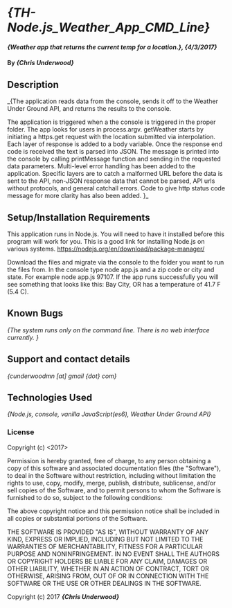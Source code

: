 # _{TH-Node.js_Weather_App_CMD_Line}_

#### _{Weather app that returns the current temp for a location.}, {4/3/2017}_

#### By _**{Chris Underwood}**_

## Description

_{The application reads data from the console, sends it off to the Weather Under Ground API, and returns the results to the console.

The application is triggered when a the console is triggered in the proper folder. The app looks for users in process.argv. getWeather starts by initiating a https.get request with the location submitted via interpolation. Each layer of response is added to a body variable. Once the response end code is received the text is parsed into JSON. The message is printed into the console by calling printMessage function and sending in the requested data parameters. Multi-level error handling has been added to the application. Specific layers are to catch a malformed URL before the data is sent to the API, non-JSON response data that cannot be parsed, API urls without protocols, and general catchall errors. Code to give http status code message for more clarity has also been added. }_

## Setup/Installation Requirements

This application runs in Node.js. You will need to have it installed before this program will work for you. This is a good link for installing Node.js on various systems. https://nodejs.org/en/download/package-manager/

Download the files and migrate via the console to the folder you want to run the files from. In the console type node app.js and a zip code or city and state. For example node app.js 97107. If the app runs successfully you will see something that looks like this: Bay City, OR has a temperature of 41.7 F (5.4 C).

## Known Bugs

_{The system runs only on the command line. There is no web interface currently. }_

## Support and contact details

_{cunderwoodmn [at] gmail {dot} com}_

## Technologies Used

_{Node.js, console, vanilla JavaScript(es6), Weather Under Ground API}_

### License

Copyright (c) <2017> <Chris Underwood>

Permission is hereby granted, free of charge, to any person obtaining a copy of this software and associated documentation files (the "Software"), to deal in the Software without restriction, including without limitation the rights to use, copy, modify, merge, publish, distribute, sublicense, and/or sell copies of the Software, and to permit persons to whom the Software is furnished to do so, subject to the following conditions:

The above copyright notice and this permission notice shall be included in all copies or substantial portions of the Software.

THE SOFTWARE IS PROVIDED "AS IS", WITHOUT WARRANTY OF ANY KIND, EXPRESS OR IMPLIED, INCLUDING BUT NOT LIMITED TO THE WARRANTIES OF MERCHANTABILITY, FITNESS FOR A PARTICULAR PURPOSE AND NONINFRINGEMENT. IN NO EVENT SHALL THE AUTHORS OR COPYRIGHT HOLDERS BE LIABLE FOR ANY CLAIM, DAMAGES OR OTHER LIABILITY, WHETHER IN AN ACTION OF CONTRACT, TORT OR OTHERWISE, ARISING FROM, OUT OF OR IN CONNECTION WITH THE SOFTWARE OR THE USE OR OTHER DEALINGS IN THE SOFTWARE.

Copyright (c) 2017 **_{Chris Underwood}_**
